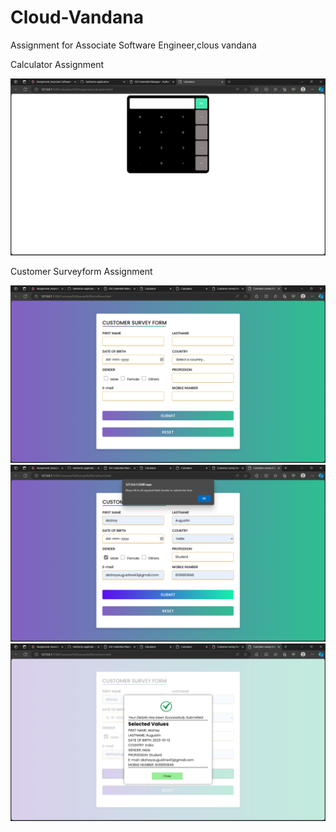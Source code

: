 # Cloud-Vandana
Assignment for  Associate Software Engineer,clous vandana

Calculator Assignment

![Alt text](/calculator.png "Calculator image")

Customer Surveyform Assignment

![Alt text](/form1.png "form image")
![Alt text](/form2.png "validation form image")
![Alt text](/form3.png "form image after submitting")





